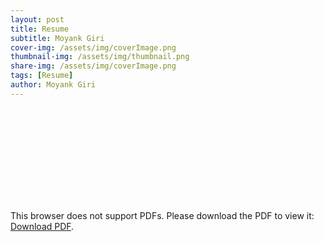 ```yaml
---
layout: post
title: Resume
subtitle: Moyank Giri
cover-img: /assets/img/coverImage.png
thumbnail-img: /assets/img/thumbnail.png
share-img: /assets/img/coverImage.png
tags: [Resume]
author: Moyank Giri
---
```


<object data="/assets/pdfs/Resume Moyank Giri.pdf" type="application/pdf" width="700px" height="700px">
    <embed src="/assets/pdfs/Resume Moyank Giri.pdf">
        <p>This browser does not support PDFs. Please download the PDF to view it: <a href="/assets/pdfs/Resume Moyank Giri.pdf">Download PDF</a>.</p>
    </embed>
</object>